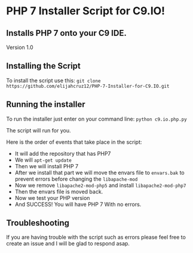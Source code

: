 # PHP 7 Installer Script for C9.IO!
Installs PHP 7 onto your C9 IDE.
--
Version 1.0

## Installing the Script
To install the script use this:
`git clone https://github.com/elijahcruz12/PHP-7-Installer-for-C9.IO.git`

## Running the installer
To run the installer just enter on your command line:
`python c9.io.php.py`

The script will run for you.

Here is the order of events that take place in the script:

- It will add the repository that has PHP7
- We will `apt-get update`
- Then we will install PHP 7
- After we install that part we will move the envars file to `envars.bak` to prevent errors before changing the `libapache-mod`
- Now we remove `libapache2-mod-php5` and install `libapache2-mod-php7`
- Then the envars file is moved back.
- Now we test your PHP version
- And SUCCESS! You will have PHP 7 With no errors.

## Troubleshooting
If you are having trouble with the script such as errors please feel free to create an issue and I will be glad to respond asap.